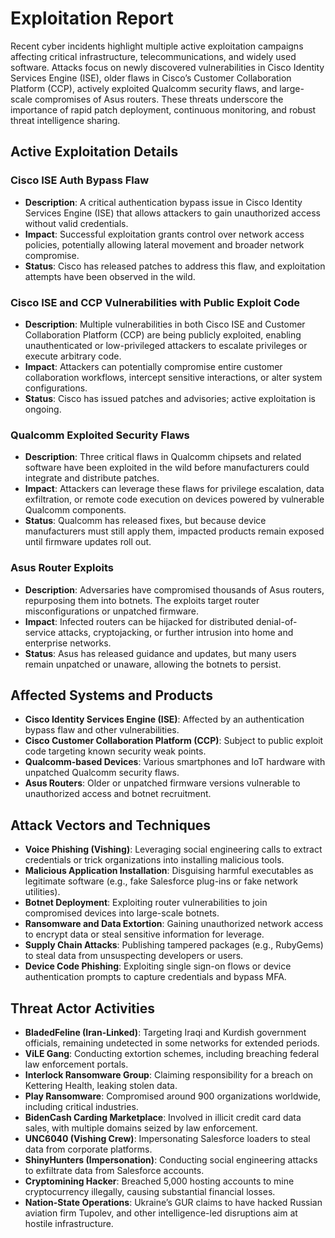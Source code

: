 # Exploitation Report

Recent cyber incidents highlight multiple active exploitation campaigns affecting critical infrastructure, telecommunications, and widely used software. Attacks focus on newly discovered vulnerabilities in Cisco Identity Services Engine (ISE), older flaws in Cisco’s Customer Collaboration Platform (CCP), actively exploited Qualcomm security flaws, and large-scale compromises of Asus routers. These threats underscore the importance of rapid patch deployment, continuous monitoring, and robust threat intelligence sharing.

## Active Exploitation Details

### Cisco ISE Auth Bypass Flaw
- **Description**: A critical authentication bypass issue in Cisco Identity Services Engine (ISE) that allows attackers to gain unauthorized access without valid credentials.  
- **Impact**: Successful exploitation grants control over network access policies, potentially allowing lateral movement and broader network compromise.  
- **Status**: Cisco has released patches to address this flaw, and exploitation attempts have been observed in the wild.

### Cisco ISE and CCP Vulnerabilities with Public Exploit Code
- **Description**: Multiple vulnerabilities in both Cisco ISE and Customer Collaboration Platform (CCP) are being publicly exploited, enabling unauthenticated or low-privileged attackers to escalate privileges or execute arbitrary code.  
- **Impact**: Attackers can potentially compromise entire customer collaboration workflows, intercept sensitive interactions, or alter system configurations.  
- **Status**: Cisco has issued patches and advisories; active exploitation is ongoing.

### Qualcomm Exploited Security Flaws
- **Description**: Three critical flaws in Qualcomm chipsets and related software have been exploited in the wild before manufacturers could integrate and distribute patches.  
- **Impact**: Attackers can leverage these flaws for privilege escalation, data exfiltration, or remote code execution on devices powered by vulnerable Qualcomm components.  
- **Status**: Qualcomm has released fixes, but because device manufacturers must still apply them, impacted products remain exposed until firmware updates roll out.

### Asus Router Exploits
- **Description**: Adversaries have compromised thousands of Asus routers, repurposing them into botnets. The exploits target router misconfigurations or unpatched firmware.  
- **Impact**: Infected routers can be hijacked for distributed denial-of-service attacks, cryptojacking, or further intrusion into home and enterprise networks.  
- **Status**: Asus has released guidance and updates, but many users remain unpatched or unaware, allowing the botnets to persist.

## Affected Systems and Products

- **Cisco Identity Services Engine (ISE)**: Affected by an authentication bypass flaw and other vulnerabilities.  
- **Cisco Customer Collaboration Platform (CCP)**: Subject to public exploit code targeting known security weak points.  
- **Qualcomm-based Devices**: Various smartphones and IoT hardware with unpatched Qualcomm security flaws.  
- **Asus Routers**: Older or unpatched firmware versions vulnerable to unauthorized access and botnet recruitment.

## Attack Vectors and Techniques

- **Voice Phishing (Vishing)**: Leveraging social engineering calls to extract credentials or trick organizations into installing malicious tools.  
- **Malicious Application Installation**: Disguising harmful executables as legitimate software (e.g., fake Salesforce plug-ins or fake network utilities).  
- **Botnet Deployment**: Exploiting router vulnerabilities to join compromised devices into large-scale botnets.  
- **Ransomware and Data Extortion**: Gaining unauthorized network access to encrypt data or steal sensitive information for leverage.  
- **Supply Chain Attacks**: Publishing tampered packages (e.g., RubyGems) to steal data from unsuspecting developers or users.  
- **Device Code Phishing**: Exploiting single sign-on flows or device authentication prompts to capture credentials and bypass MFA.

## Threat Actor Activities

- **BladedFeline (Iran-Linked)**: Targeting Iraqi and Kurdish government officials, remaining undetected in some networks for extended periods.  
- **ViLE Gang**: Conducting extortion schemes, including breaching federal law enforcement portals.  
- **Interlock Ransomware Group**: Claiming responsibility for a breach on Kettering Health, leaking stolen data.  
- **Play Ransomware**: Compromised around 900 organizations worldwide, including critical industries.  
- **BidenCash Carding Marketplace**: Involved in illicit credit card data sales, with multiple domains seized by law enforcement.  
- **UNC6040 (Vishing Crew)**: Impersonating Salesforce loaders to steal data from corporate platforms.  
- **ShinyHunters (Impersonation)**: Conducting social engineering attacks to exfiltrate data from Salesforce accounts.  
- **Cryptomining Hacker**: Breached 5,000 hosting accounts to mine cryptocurrency illegally, causing substantial financial losses.  
- **Nation-State Operations**: Ukraine’s GUR claims to have hacked Russian aviation firm Tupolev, and other intelligence-led disruptions aim at hostile infrastructure.